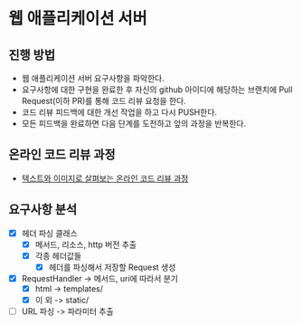 # 웹 애플리케이션 서버
## 진행 방법
* 웹 애플리케이션 서버 요구사항을 파악한다.
* 요구사항에 대한 구현을 완료한 후 자신의 github 아이디에 해당하는 브랜치에 Pull Request(이하 PR)를 통해 코드 리뷰 요청을 한다.
* 코드 리뷰 피드백에 대한 개선 작업을 하고 다시 PUSH한다.
* 모든 피드백을 완료하면 다음 단계를 도전하고 앞의 과정을 반복한다.

## 온라인 코드 리뷰 과정
* [텍스트와 이미지로 살펴보는 온라인 코드 리뷰 과정](https://github.com/next-step/nextstep-docs/tree/master/codereview)


## 요구사항 분석
- [x] 헤더 파싱 클래스
  - [x] 메서드, 리소스, http 버전 추출
  - [x] 각종 헤더값들
    - [x] 헤더를 파싱해서 저장할 Request 생성
- [x] RequestHandler -> 메서드, uri에 따라서 분기
  - [x] html -> templates/
  - [x] 이 외 -> static/
- [ ] URL 파싱 -> 파라미터 추출